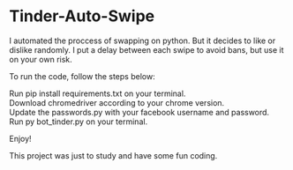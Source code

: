 # Tinder-Auto-Swipe
I automated the proccess of swapping on python. But it decides to like or dislike randomly. I put a delay between each swipe to avoid bans, but use it on your own risk.

To run the code, follow the steps below:

Run pip install requirements.txt on your terminal.<br/>
Download chromedriver according to your chrome version.<br/>
Update the passwords.py with your facebook username and password.<br/>
Run py bot_tinder.py on your terminal.<br/>

Enjoy!

This project was just to study and have some fun coding.
